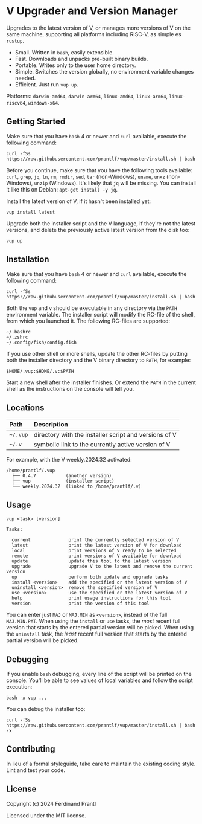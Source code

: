 # V Upgrader and Version Manager

Upgrades to the latest version of V, or manages more versions of V on the same machine, supporting all platforms including RISC-V, as simple es `rustup`.

* Small. Written in `bash`, easily extensible.
* Fast. Downloads and unpacks pre-built binary builds.
* Portable. Writes only to the user home directory.
* Simple. Switches the version globally, no environment variable changes needed.
* Efficient. Just run `vup up`.

Platforms: `darwin-amd64`, `darwin-arm64`, `linux-amd64`, `linux-arm64`, `linux-riscv64`, `windows-x64`.

## Getting Started

Make sure that you have `bash` 4 or newer and `curl` available, execute the following command:

    curl -fSs https://raw.githubusercontent.com/prantlf/vup/master/install.sh | bash

Before you continue, make sure that you have the following tools available: `curl`, `grep`, `jq`, `ln`, `rm`, `rmdir`, `sed`, `tar` (non-Windows), `uname`, `unxz` (non-Windows), `unzip` (Windows). It's likely that `jq` will be missing. You can install it like this on Debian: `apt-get install -y jq`.

Install the latest version of V, if it hasn't been installed yet:

    vup install latest

Upgrade both the installer script and the V language, if they're not the latest versions, and delete the previously active latest version from the disk too:

    vup up

## Installation

Make sure that you have `bash` 4 or newer and `curl` available, execute the following command:

    curl -fSs https://raw.githubusercontent.com/prantlf/vup/master/install.sh | bash

Both the `vup` and `v` should be executable in any directory via the `PATH` environment variable. The installer script will modify the RC-file of the shell, from which you launched it. The following RC-files are supported:

    ~/.bashrc
    ~/.zshrc
    ~/.config/fish/config.fish

If you use other shell or more shells, update the other RC-files by putting both the installer directory and the V binary directory to `PATH`, for example:

    $HOME/.vup:$HOME/.v:$PATH

Start a new shell after the installer finishes. Or extend the `PATH` in the current shell as the instructions on the console will tell you.

## Locations

| Path     | Description                                          |
|:---------|:-----------------------------------------------------|
| `~/.vup` | directory with the installer script and versions of V |
| `~/.v`   | symbolic link to the currently active version of V    |

For example, with the V weekly.2024.32 activated:

    /home/prantlf/.vup
      ├── 0.4.7           (another version)
      ├── vup             (installer script)
      └── weekly.2024.32  (linked to /home/prantlf/.v)

## Usage

    vup <task> [version]

    Tasks:

      current              print the currently selected version of V
      latest               print the latest version of V for download
      local                print versions of V ready to be selected
      remote               print versions of V available for download
      update               update this tool to the latest version
      upgrade              upgrade V to the latest and remove the current version
      up                   perform both update and upgrade tasks
      install <version>    add the specified or the latest version of V
      uninstall <version>  remove the specified version of V
      use <version>        use the specified or the latest version of V
      help                 print usage instructions for this tool
      version              print the version of this tool

You can enter just `MAJ` or `MAJ.MIN` as `<version>`, instead of the full `MAJ.MIN.PAT`. When using the `install` or `use` tasks, the *most* recent full version that starts by the entered partial version will be picked. When using the `uninstall` task, the *least* recent full version that starts by the entered partial version will be picked.

## Debugging

If you enable `bash` debugging, every line of the script will be printed on the console. You'll be able to see values of local variables and follow the script execution:

    bash -x vup ...

You can debug the installer too:

    curl -fSs https://raw.githubusercontent.com/prantlf/vup/master/install.sh | bash -x

## Contributing

In lieu of a formal styleguide, take care to maintain the existing coding style. Lint and test your code.

## License

Copyright (c) 2024 Ferdinand Prantl

Licensed under the MIT license.
